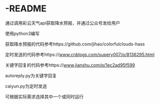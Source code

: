 # -README
通过调用彩云天气api获取降水预报，并通过公众号发给用户

使用python3编写

获取降水预报的代码参考https://github.com/jihao/colorfulclouds-hass

定时发送的代码参考https://www.cnblogs.com/supery007/p/8136295.html

关键字回复的代码参考https://www.jianshu.com/p/1ec2ad95f599

autoreply.py为关键字回复

caiyun.py为定时发送

可根据实际需求选择其中一个或同时运行
